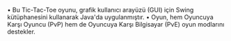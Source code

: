 •	Bu Tic-Tac-Toe oyunu, grafik kullanıcı arayüzü (GUI) için Swing kütüphanesini kullanarak Java'da uygulanmıştır.
•	Oyun, hem Oyuncuya Karşı Oyuncu (PvP) hem de Oyuncuya Karşı Bilgisayar (PvE) oyun modlarını destekler.
